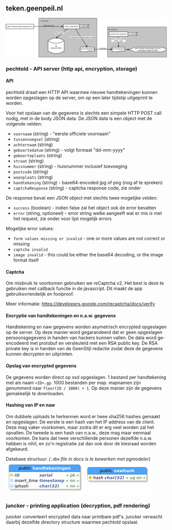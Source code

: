 
## teken.geenpeil.nl

[![Project structuur](docs/structuur.png)](https://raw.githubusercontent.com/GeenPeil/teken/master/docs/structuur.png)

### pechtold - API server (http api, encryption, storage)

#### API

pechtold draait een HTTP API waarmee nieuwe handtekeningen kunnen worden opgeslagen op de server, om op een later tijdstip uitgeprint te worden.

Voor het opslaan van de gegevens is slechts een simpele HTTP POST call nodig, met in de body JSON data. De JSON data is een object met de volgende velden:

 - `voornaam` (string) - "eerste officiele voornaam"
 - `tussenvoegsel` (string)
 - `achternaam` (string)
 - `geboortedatum` (string) - volgt formaat "dd-mm-yyyy"
 - `geboorteplaats` (string)
 - `straat` (string)
 - `huisnummer` (string) - huisnummer inclusief toevoeging
 - `postcode` (string)
 - `woonplaats` (string)
 - `handtekening` (string) - base64-encoded jpg of png (nog af te spreken)
 - `captchaResponse` (string) - captcha response code, zie onder

De response bevat een JSON object met slechts twee mogelijke velden:

 - `success` (boolean) - indien false zal het object ook de error bevatten
 - `error` (string, optioneel) - error string welke aangeeft wat er mis is met het request, zie onder voor lijst mogelijk errors

Mogelijke error values:

 - `form values missing or invalid` - one or more values are not correct or missing
 - `captcha invalid`
 - `image invalid` - this could be either the base64 decoding, or the image format itself

#### Captcha

Om misbruik te voorkomen gebruiken we reCaptcha v2. Het best is deze te gebruiken met callback functie in de javascript. Dit maakt de app gebruiksvriendelijk en foolproof.

Meer informatie: https://developers.google.com/recaptcha/docs/verify

#### Encryptie van handtekeningen en n.a.w. gegevens

Handtekening en naw gegevens worden asymetrisch encrypted opgeslagen op de server. Op deze manier word gegarandeerd dat er geen opgeslagen persoonsgegevens in handen van hackers kunnen vallen.
De data word ge-encodeerd met protobuf en versleuteld met een RSA public key. De RSA private key is in handen van de GeenStijl redactie zodat deze de gegevens kunnen decrypten en uitprinten.

#### Opslag van encrypted gegevens

De gegevens worden direct op ssd opgeslagen. 1 bestand per handtekening met als naam `<ID>.gp`. 1000 bestanden per map. mapnamen zijn genummerd naar `floor(ID / 1000) + 1`.
Op deze manier zijn de gegevens gemakkelijk te downloaden.

#### Hashing van IP en naw

Om dubbele uploads te herkennen word er twee sha256 hashes gemaakt en opgeslagen. De eerste is een hash van het IP address van de client. Deze mag vaker voorkomen, maar zodra dit er erg veel worden zal het opvallen. De tweede is een hash van n.a.w., deze mag maar eenmaal voorkomen. De kans dat twee verschillende personen dezelfde n.a.w. hebben is nihil, en zo'n registratie zal dan ook door de kiesraad worden afgekeurd.

Database structuur: *(`.dbm` file in docs is te bewerken met pgmodeler)*
[![Database geenpeil](docs/database-geenpeil.png)](https://raw.githubusercontent.com/GeenPeil/teken/master/docs/database-geenpeil.png)

### juncker - printing application (decryption, pdf rendering)

juncker converteert encrypted data naar printbare pdf's. juncker verwacht daarbij dezelfde directory structure waarmee pechtold opslaat.